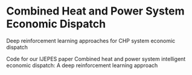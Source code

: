 # Combined Heat and Power System Economic Dispatch
Deep reinforcement learning approaches for CHP system economic dispatch


Code for our IJEPES paper Combined heat and power system intelligent economic dispatch: A deep reinforcement learning approach
